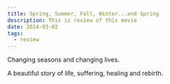 ```yaml
---
title: Spring, Summer, Fall, Winter...and Spring
description: This is review of this movie
date: 2024-03-02
tags:
  - review
---
```

Changing seasons and changing lives.

A beautiful story of life, suffering, healing and rebirth.